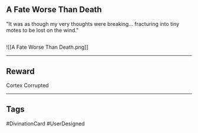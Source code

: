 ## A Fate Worse Than Death
"It was as though my very thoughts were breaking... fracturing into tiny motes to be lost on the wind."
## 
![[A Fate Worse Than Death.png]]

---
## Reward
Cortex
Corrupted

---
## Tags
#DivinationCard
#UserDesigned